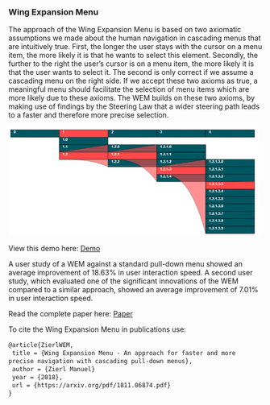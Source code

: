 ### Wing Expansion Menu

The approach of the Wing Expansion Menu is based on two axiomatic assumptions we made about the human navigation in cascading menus that are intuitively true. First, the longer the user stays with the cursor on a menu item, the more likely it is that he wants to select this element. Secondly, the further to the right the user’s cursor is on a menu item, the more likely it is that the user wants to select it. The second is only correct if we assume a cascading menu on the right side. If we accept these two axioms as true, a meaningful
menu should facilitate the selection of menu items which are more likely due to these axioms. The WEM builds on these two axioms, by making use of findings by the Steering Law that a wider steering path leads to a faster and therefore more precise selection.

<img src="https://github.com/ManuelZierl/wing_expansion_menu/blob/master/Figure_2.jpg" alt="drawing" width="500"/>

View this demo here: <a target="_blank" href="https://rawcdn.githack.com/ManuelZierl/wing_expansion_menu/6a1418f75ba51bcd83161b37bb47ee2579b6d008/WEM_Demo.html"> Demo</a>

A user study of a WEM against a standard pull-down menu showed an average improvement of 18.63% in user interaction speed. A second user study, which evaluated one of the significant innovations of the WEM compared to a similar approach, showed an average improvement of 7.01% in user interaction speed.

Read the complete paper here: <a target="_blank" href="https://arxiv.org/pdf/1811.06874.pdf"> Paper</a>

To cite the Wing Expansion Menu in publications use:

```
@article{ZierlWEM,
 title = {Wing Expansion Menu - An approach for faster and more precise navigation with cascading pull-down menus},
 author = {Zierl Manuel}
 year = {2018},
 url = {https://arxiv.org/pdf/1811.06874.pdf}
}
```

